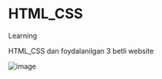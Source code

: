 # HTML_CSS
Learning

HTML_CSS dan foydalanilgan 3 betli website


![image](https://user-images.githubusercontent.com/107931170/210029706-8dcad39a-07d0-440b-843f-ae61d1124d14.png)
